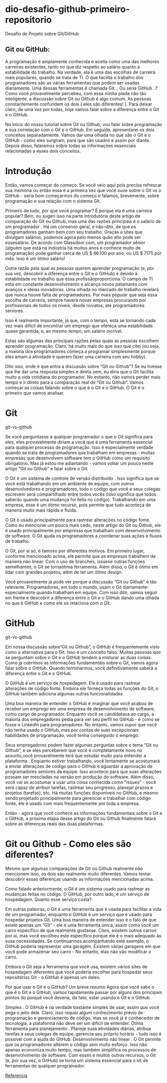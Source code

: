# dio-desafio-github-primeiro-repositorio
Desafio de Projeto sobre Git/GitHub

## Git ou GitHub:
A programação é amplamente conhecida e aceita como uma das melhores carreiras existentes, tanto no que diz respeito ao salário quanto à estabilidade do trabalho. Na verdade, ela é uma das escolhas de carreira mais populares, quando se trata de TI. O que facilita o trabalho dos programadores são as várias ferramentas que podem ser usadas diariamente. Uma dessas ferramentas é chamada Git… Ou seria GitHub ..? Como você provavelmente percebeu, com essa minha piada não tão inteligente, a discussão sobre Git ou Github é algo comum. As pessoas constantemente confundem os dois ( eles são diferentes! ). Para deixar claro, de uma vez por todas, hoje vamos falar sobre a diferença entre o Git e o GitHub.

No início do nosso tutorial sobre Git ou Github, vou falar sobre programação e sua correlação com o Git e o GitHub. Em seguida, apresentarei os dois conceitos separadamente. Vamos dar uma olhada no que são o Git e o GitHub - como eles surgiram, para que são usados ​​e assim por diante. Depois disso, falaremos sobre todas as informações essenciais relacionadas a esses dois conceitos.


# Introdução
Então, vamos começar do começo. Se você veio aqui pois precisa refrescar sua memória ou então essa é a primeira vez que você ouve sobre o Git vs o GitHub - seria bom começarmos do começo e falamos, brevemente, sobre programação e sua relação com o sistema Git.

Primeiro de tudo, por que você programar?  É porque ela é uma carreira popular? Bem, eu sugeri isso na parte introdutória deste artigo de comparação do Git ou Github, mas uma das razões principais é o salário de um programador . Há um consenso geral, e não-dito, de que os programadores ganham bem com seu trabalho. Graças a sites que divulgam salários, podemos agora pelo menos quão alto pode ser essesalário. De acordo com Glassdoor.com, um programador sênior (alguém que está na indústria há muitos anos e conhece muito de programação) pode ganhar cerca de US $ 86.100 por ano, ou US $ 7175 por mês. Isso é um ótimo salário!

Outra razão pela qual as pessoas querem aprender programação (e, por sua vez, descobrir a diferença entre o Git e o GitHub) é devido à estabilidade no trabalho que essa profissãoproporciona. O campo de TI está em constante desenvolvimento e alcança novos patamares com avanços e ideias inovadoras. Uma olhada no mercado de trabalho revelará que nunca houve falta de programadores. Por mais popular que seja essa escolha de carreira, sempre haverá novas empresas procurando por profissionais de todos os níveis, desde novatos, até programadores seniores.

Isso é realmente importante, já que, com o tempo, está se tornando cada vez mais difícil de encontrar um emprego que ofereça uma estabilidade quase garantida, e, ao mesmo tempo, um salário incrível.

Estas são algumas das principais razões pelas quais as pessoas escolhem aprender programação. Claro, há muito mais do que isso que citei (ou seja, a maioria dos programadores começa a programar simplesmente porque eles amam a atividade e querem fazer uma carreira com seu hobby).

Dito isso,  onde é que entra a discussão sobre “Git ou Github”? Se eu tivesse que lhe dar uma resposta simples e direta sem, eu diria que o Git facilita muito a vida cotidiana do programador. No entanto, não vamos perder mais tempo e ir direto para a comparação real de “Git ou Github”. Vamos começar as coisas falando sobre o que é o Git e o GitHub. O Git é o primeiro que vamos analisar.

# Git
git-vs-github

Se você perguntasse a qualquer programador o que o Git significa para eles, eles provavelmente diriam a você que é uma ferramenta essencial para qualquer processo de programação. Isso é especialmente verdade quando se trata de programadores que trabalham em empresas - muitas empresas que desenvolvem software tem o GitHub como um requisito obrigatório. Mas já estou me adiantando - vamos voltar um pouco neste artigo “Git ou Github” e falar sobre o Git.

O Git é um sistema de controle de versão distribuído . Isso significa que se você está trabalhando em um ambiente de equipe, com outros desenvolvedores e programadores, todo o código que você e seus colegas escrevem será compartilhado entre todos vocês (isso significa que todos saberão quando uma mudança for feita no código). Trabalhando em uma empresa, esse é um ótimo recurso, pois permite que tudo aconteça de maneira muito mais rápida e fluida.

O Git é usado principalmente para rastrear alterações no código fonte. Como eu mencionei um pouco mais cedo, neste artigo do Git ou Github, ele é usado principalmente por empresas que trabalham com desenvolvimento de software. O Git ajuda os programadores a coordenar suas ações e fluxos de trabalho.

O Git, por si só, é famoso por diferentes motivos. Em primeiro lugar, conforme mencionado acima, ele permite que as empresas trabalhem de maneira não linear. Com o uso de branches, issuese outras funções semelhantes, o Git se tornaótima ferramenta. Além disso, o Git é ótimo em lidar com grandes projetos, além de ter um ótimo design.

Você provavelmente já pode ver porque a discussão “Git ou Github” é tão relevante. Programadores, em todo o mundo, usam o Git diariamente- especialmente quando trabalham em equipe. Com isso dito, vamos seguir em frente e descobrir a diferença entre o Git e o GitHub dando uma olhada no que é GitHub e como ele se relaciona com o Git.

# GitHub
git-vs-github

Em nossa discussão sobre“Git ou Github”, o GitHub é frequentemente visto como a alternativa para o Git. Isso é um conceito falso. Muitas pessoas que se perguntam sobre o Git e o GitHub tendem a misturar as duas coisas. Como já cobrimos as informações fundamentais sobre o Git, vamos agora falar sobre o GitHub. Quando terminarmos, você definitivamente saberá a diferença entre o Git e o GitHub.

O GitHub é um serviço de hospedagem. Ele é usado para rastrear alterações de código fonte. Embora ele forneça todas as funções do Git, o GitHub também adiciona algumas outras funcionalidades.

Uma boa maneira de entender o GitHub é imaginar que você acabou de receber um emprego em uma empresa de desenvolvimento de software, como cargo de programador. Enquanto você se candidatava ao cargo, a maioria dos empregadores pedia para ver seu perfil no GitHub - é como se fosse o LinkedIn para programadores. No entanto, vamos supor que você não tenha usado o GitHub, mas por contas de suas excepcionais habilidades de programação, você tenha conseguido o emprego.

Seus empregadores podem fazer algumas perguntas sobre o tema “Git ou Github”, e se eles perceberem que você é completamente novo no assunto,você provavelmente terá que estudar muito para entender a plataforma . Enquanto estiver trabalhando, você lentamente se acostumará a enviar alterações de código para o GitHub e aguardar a aprovação de programadores seniores da equipe. Isso acontece para que suas alterações possam ser mescladas na versão em produção do software. Além disso, você vai se acostumar a usar uma coisa conhecida como "issues" - você será capaz de atribuir tarefas, rastrear seu progresso, planejar prazos e projetos (tarefas), etc. Há muitas funções disponíveis no GitHub, e mesmo sendo projetado principalmente para gerenciar e trabalhar com código fonte, ele é usado com mais frequentemente por toda a empresa.

Então - agora que você conhece as informações fundamentais sobre o Git e o GitHub, a próxima etapa desse artigo do Git ou Github finalmente falará sobre as diferenças reais das duas plataformas.

# Git ou Github - Como eles são diferentes?
Mesmo que algumas comparações de Git ou Github realmente não mencionem isso, os dois são realmente muito diferentes. Vamos tentar descobrir essas diferenças usando as informações mencionadas acima.

 Como falado  anteriormente, o Git é um sistema usado para rastrear as mudanças feitas no código. O GitHub, por outro lado, é um serviço de hospedagem. Quanto esse serviço custa?.

Em outras palavras, o Git é uma ferramenta que é usada para facilitar a vida de um programador, enquanto o GitHub é um serviço que é usado para hospedar projetos Git. Uma boa maneira de entender isso é o fato de que existe apenas um “Git” - ele é uma ferramenta única, assim como você um carro específico de que realmente gostasse. Claro, existem outros carros por aí, mas você escolheu este específico porque ele é o mais adequado às suas necessidades. Se continuarmos acompanhando este exemplo, o GitHub poderia representar uma garagem. Existem várias garagens em que você pode armazenar seu carro - No entanto, elas não vão modificar o carro.

Embora o Git seja a ferramenta que você usa, existem vários sites de hospedagem diferentes que você poderia escolher para hospedar seus repositórios Git - o GitHub é apenas um deles.

Por que usar o Git e o GitHub? Um breve resumo
Agora que você sabe o que é o Git e o GitHub, vamos rapidamente passar por alguns dos principais pontos do porquê você deveria, de fato, estar usando o Git e o GitHub.

Simples . O GitHub é na verdade bastante simples de usar, assim que você pega o jeito dele. Claro, isso requer algum conhecimento prévio de programação e gerenciamento de código, mas se você já é conhecedor de tecnologia, a plataforma não deve ser um difícil de entender.
Ótima ferramenta para planejamento . Planeje suas atividades diárias, atribua tarefas a seus colegas de equipe, gerencie seu próprio horário - tudo isso é possível com a ajuda do GitHub.
Desenvolvimento não linear . O Git permite que os programadores alterem o código sem muito esforço. Isso não apenas economiza muito tempo, mas também simplifica os processos de desenvolvimento de software.
Com esses e muitos outros recursos, o Git (e, por sua vez, o GitHub) se torna um sistema essencial para o kit de ferramentas de qualquer programador.

[Referencia](https://br.bitdegree.org/tutoriais/git-ou-github/#:~:text=O%20GitHub%2C%20por%20outro%20lado%2C%20%C3%A9%20um%20servi%C3%A7o,servi%C3%A7o%20que%20%C3%A9%20usado%20para%20hospedar%20projetos%20Git.)
